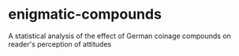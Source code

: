 # enigmatic-compounds
A statistical analysis of the effect of German coinage compounds on reader's perception of attitudes
